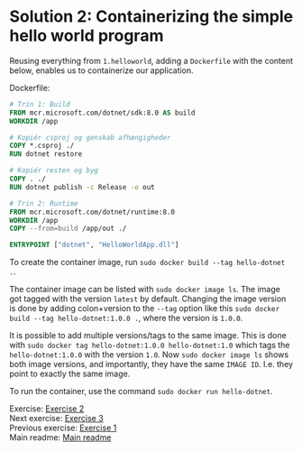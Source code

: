 # Solution 2: Containerizing the simple hello world program

Reusing everything from `1.helloworld`, adding a `Dockerfile` with the content below, enables us to containerize our application.

Dockerfile:

```Dockerfile
# Trin 1: Build
FROM mcr.microsoft.com/dotnet/sdk:8.0 AS build
WORKDIR /app

# Kopiér csproj og genskab afhængigheder
COPY *.csproj ./
RUN dotnet restore

# Kopiér resten og byg
COPY . ./
RUN dotnet publish -c Release -o out

# Trin 2: Runtime
FROM mcr.microsoft.com/dotnet/runtime:8.0
WORKDIR /app
COPY --from=build /app/out ./

ENTRYPOINT ["dotnet", "HelloWorldApp.dll"]
```

To create the container image, run `sudo docker build --tag hello-dotnet .`.

The container image can be listed with `sudo docker image ls`. The image got tagged with the version `latest` by default. Changing the image version is done by adding colon+version to the `--tag` option like this `sudo docker build --tag hello-dotnet:1.0.0 .`, where the version is `1.0.0`.

It is possible to add multiple versions/tags to the same image. This is done with `sudo docker tag hello-dotnet:1.0.0 hello-dotnet:1.0` which tags the `hello-dotnet:1.0.0` with the version `1.0`. Now `sudo docker image ls` shows both image versions, and importantly, they have the same `IMAGE ID`. I.e. they point to exactly the same image.

To run the container, use the command `sudo docker run hello-dotnet`.

Exercise: [Exercise 2](.././../../exercise-2.md)  
Next exercise: [Exercise 3](../../../exercise-3.md)  
Previous exercise: [Exercise 1](../../../exercise-1.md)  
Main readme: [Main readme](../../../README.md)